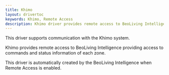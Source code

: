 ```yaml
---
title: Khimo
layout: drivertoc
keywords: Khimo, Remote Access
description: Khimo driver provides remote access to BeoLiving Intelligence and is automatically created when Remote Access is enabled.
---
```


This driver supports communication with the Khimo system.

Khimo provides remote access to BeoLiving Intelligence providing access to
commands and status information of each zone.

This driver is automatically created by the BeoLiving Intelligence when 
Remote Access is enabled.
